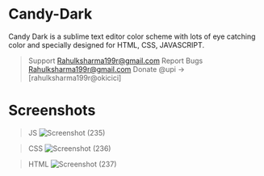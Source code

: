 # Candy-Dark
Candy Dark is a sublime text editor color scheme with lots of eye catching color and specially designed for HTML, CSS, JAVASCRIPT.

> Support
  > Rahulksharma199r@gmail.com
> Report Bugs 
  > Rahulksharma199r@gmail.com
> Donate
  > @upi -> [rahulksharma199r@okicici]

# Screenshots

>JS
![Screenshot (235)](https://user-images.githubusercontent.com/36887105/150641656-374ea307-409e-4d73-b864-52791d007765.png)

>CSS
![Screenshot (236)](https://user-images.githubusercontent.com/36887105/150641845-37e9b160-f343-4e81-860a-a3580ed5c9ab.png)

>HTML
![Screenshot (237)](https://user-images.githubusercontent.com/36887105/150641888-d6f73629-54a4-45d7-869c-0f2c1dd73a4f.png)
